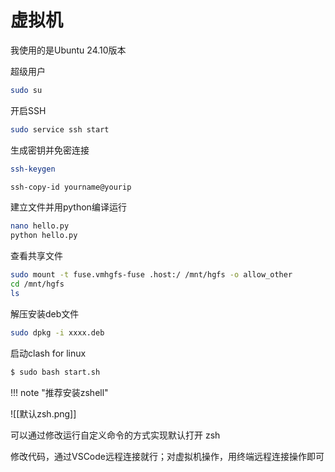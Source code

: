 # 虚拟机

我使用的是Ubuntu 24.10版本


超级用户
```bash
sudo su
```


开启SSH
```bash
sudo service ssh start
```

生成密钥并免密连接

```bash
ssh-keygen
```

```bash
ssh-copy-id yourname@yourip
```


建立文件并用python编译运行
```bash
nano hello.py
python hello.py
```

查看共享文件
```bash
sudo mount -t fuse.vmhgfs-fuse .host:/ /mnt/hgfs -o allow_other
cd /mnt/hgfs
ls
```

解压安装deb文件
```bash
sudo dpkg -i xxxx.deb
```


启动clash for linux
```bash
$ sudo bash start.sh
```

!!! note "推荐安装zshell"

![[默认zsh.png]]

可以通过修改运行自定义命令的方式实现默认打开 zsh

修改代码，通过VSCode远程连接就行；对虚拟机操作，用终端远程连接操作即可

